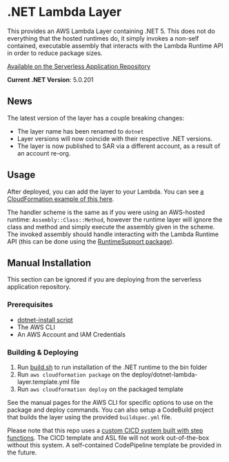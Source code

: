 # .NET Lambda Layer

This provides an AWS Lambda Layer containing .NET 5. This does not do everything that the hosted runtimes do, it simply invokes a non-self contained, executable assembly that interacts with the Lambda Runtime API in order to reduce package sizes.

[Available on the Serverless Application Repository](https://console.aws.amazon.com/lambda/home?region=us-east-1#/create/app?applicationId=arn:aws:serverlessrepo:us-east-1:918601311641:applications/dotnet-lambda-layer)

**Current .NET Version**: 5.0.201

## News

The latest version of the layer has a couple breaking changes:

- The layer name has been renamed to `dotnet`
- Layer versions will now coincide with their respective .NET versions.
- The layer is now published to SAR via a different account, as a result of an account re-org.

## Usage

After deployed, you can add the layer to your Lambda.  You can see [a CloudFormation example of this here](https://github.com/cythral/lambdajection/blob/master/examples/CustomRuntime/cloudformation.template.yml).  

The handler scheme is the same as if you were using an AWS-hosted runtime: `Assembly::Class::Method`, however the runtime layer will ignore the class and method and simply execute the assembly given in the scheme.  The invoked assembly should handle interacting with the Lambda Runtime API (this can be done using the [RuntimeSupport package](https://github.com/aws/aws-lambda-dotnet/tree/master/Libraries/src/Amazon.Lambda.RuntimeSupport)).

## Manual Installation

This section can be ignored if you are deploying from the serverless application repository.

### Prerequisites

- [dotnet-install script](https://docs.microsoft.com/en-us/dotnet/core/tools/dotnet-install-script)
- The AWS CLI
- An AWS Account and IAM Credentials

### Building & Deploying

1. Run [build.sh](./build.sh) to run installation of the .NET runtime to the bin folder
2. Run `aws cloudformation package` on the deploy/dotnet-lambda-layer.template.yml file
3. Run `aws cloudformation deploy` on the packaged template

See the manual pages for the AWS CLI for specific options to use on the package and deploy commands.  You can also setup a CodeBuild project that builds the layer using the provided `buildspec.yml` file.

Please note that this repo uses a [custom CICD system built with step functions](https://github.com/cythral/cfn).  The CICD template and ASL file will not work out-of-the-box without this system.  A self-contained CodePipeline template be provided in the future.

